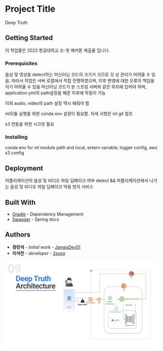 # Project Title

Deep Truth

## Getting Started

이 작업물은 2023 항공대학교 쏘-핫 해커톤 제출물 입니다. 

### Prerequisites

음성 및 영상을 detect하는 머신러닝 코드의 크기가 크므로 깃 상 관리가 어려울 수 있음.
따라서 작업은 서버 로컬에서 직접 진행하였으며, 이후 변경에 대한 오류의 책임을 지기 어려울 수 있음
머신러닝 코드가 본 스프링 서버와 같은 위치에 있어야 하며, 
application.yml의 path설정을 해준 이후에 작동이 가능

이외 audio, video의 path 설정 역시 해줘야 함

ml모듈 실행을 위한 conda env 설정이 필요함. 자세 사항은 ml git 참조

s3 연동을 위한 시크릿 필요

### Installing
conda env for ml module
path and local, extern variable;
logger config, aws s3 config

## Deployment

어플리케이션의 음성 및 비디오 파일 딥페이크 여부 detect 
&&
어플리케이션에서 나가는 음성 및 비디오 파일 딥페이크 악용 방지 서비스

## Built With


* [Gradle](https://gradle.org/) - Dependency Management
* [Swagger](https://swagger.io/) - Spring docs


## Authors

* **정민석** - *Initial work* - [JamesDev51](https://github.com/JamesDev51)
* **이석잔** - *developer* - [2sssg](https://github.com/2sssg)


![Untitled](Untitled.png)
